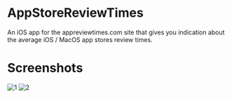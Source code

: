 # AppStoreReviewTimes
An iOS app for the appreviewtimes.com site that gives you indication about the average iOS / MacOS app stores review times.

# Screenshots
![1](https://i.imgur.com/Y0jr8lF.png)
![2](https://i.imgur.com/rwBYris.png)
